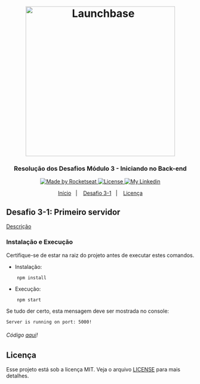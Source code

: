 <h1 align="center">
    <img alt="Launchbase" src="https://storage.googleapis.com/golden-wind/bootcamp-launchbase/logo.png" width="400px" />
</h1>

<h3 align="center">
  Resolução dos Desafios Módulo 3 - Iniciando no Back-end
</h3>

<p align="center">

  <a href="https://rocketseat.com.br">
    <img alt="Made by Rocketseat" src="https://img.shields.io/badge/made%20by-Rocketseat-%23F8952D">
  </a>

  <a href="https://github.com/chicodiegomoreira/launchbase-04/blob/master/LICENSE" >
    <img alt="License" src="https://img.shields.io/badge/license-MIT-%23F8952D">
  </a>
  
  <a href="https://www.linkedin.com/in/chicodiegomoreira/" >
    <img alt="My Linkedin" src="https://img.shields.io/badge/-chicodiegomoreira-%230077B5?style=social&logo=linkedin">
  </a>

</p>

<p align="center">
  <a href="https://github.com/chicodiegomoreira/launchbase-04">Início</a>&nbsp;&nbsp;&nbsp;|&nbsp;&nbsp;&nbsp;
  <a href="#desafio-3-1-primeiro-servidor">Desafio 3-1</a>&nbsp;&nbsp;&nbsp;|&nbsp;&nbsp;&nbsp;
  <a href="#licença">Licença</a>
</p>

## Desafio 3-1: Primeiro servidor
<a href="https://github.com/Rocketseat/bootcamp-launchbase-desafios-03/blob/master/desafios/03-1-primeiro-servidor.md">Descrição</a>

### Instalação e Execução

Certifique-se de estar na raiz do projeto antes de executar estes comandos.

- Instalação:

```
    npm install
```

- Execução:
```
    npm start
```
Se tudo der certo, esta mensagem deve ser mostrada no console:

```
Server is running on port: 5000!
```

###### Código [aqui](https://github.com/chicodiegomoreira/launchbase-04/tree/master/docs/semana01/modulo03/desafio-3-1)!

## Licença

Esse projeto está sob a licença MIT. Veja o arquivo [LICENSE](https://github.com/chicodiegomoreira/launchbase-04/blob/master/LICENSE) para mais detalhes.

